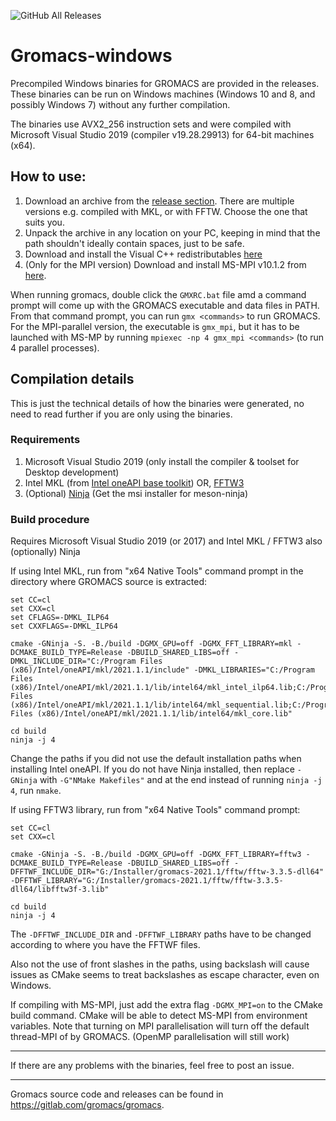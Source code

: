 ![GitHub All Releases](https://img.shields.io/github/downloads/ShoubhikRaj/gromacs-windows/total)

# Gromacs-windows
Precompiled Windows binaries for GROMACS are provided in the releases. These binaries can be run on Windows machines (Windows 10 and 8, and possibly Windows 7) without any further compilation.

The binaries use AVX2_256 instruction sets and were compiled with Microsoft Visual Studio 2019 (compiler v19.28.29913) for 64-bit machines (x64).

## How to use:
1) Download an archive from the [release section](https://github.com/ShoubhikRaj/gromacs-windows/releases). There are multiple versions e.g. compiled with MKL, or with FFTW. Choose the one that suits you.
2) Unpack the archive in any location on your PC, keeping in mind that the path shouldn't ideally contain spaces, just to be safe.
3) Download and install the Visual C++ redistributables [here](https://support.microsoft.com/en-us/topic/the-latest-supported-visual-c-downloads-2647da03-1eea-4433-9aff-95f26a218cc0)
4) (Only for the MPI version) Download and install MS-MPI v10.1.2 from [here](https://www.microsoft.com/en-us/download/details.aspx?id=100593).

When running gromacs, double click the `GMXRC.bat` file amd a command prompt will come up with the GROMACS executable and data files in PATH. From that command prompt, you can run `gmx <commands>` to run GROMACS. For the MPI-parallel version, the executable is `gmx_mpi`, but it has to be launched with MS-MP by running `mpiexec -np 4 gmx_mpi <commands>` (to run 4 parallel processes).

## Compilation details

This is just the technical details of how the binaries were generated, no need to read further if you are only using the binaries.

### Requirements

1. Microsoft Visual Studio 2019 (only install the compiler & toolset for Desktop development)
2. Intel MKL (from [Intel oneAPI base toolkit](https://software.intel.com/content/www/us/en/develop/tools/oneapi/base-toolkit/download.html)) OR, [FFTW3](http://www.fftw.org/download.html)
3. (Optional) [Ninja](https://mesonbuild.com/Getting-meson.html) (Get the msi installer for meson-ninja)

### Build procedure

Requires Microsoft Visual Studio 2019 (or 2017) and Intel MKL / FFTW3 also (optionally) Ninja

If using Intel MKL, run from "x64 Native Tools" command prompt in the directory where GROMACS source is extracted:

```
set CC=cl
set CXX=cl
set CFLAGS=-DMKL_ILP64
set CXXFLAGS=-DMKL_ILP64

cmake -GNinja -S. -B./build -DGMX_GPU=off -DGMX_FFT_LIBRARY=mkl -DCMAKE_BUILD_TYPE=Release -DBUILD_SHARED_LIBS=off -DMKL_INCLUDE_DIR="C:/Program Files (x86)/Intel/oneAPI/mkl/2021.1.1/include" -DMKL_LIBRARIES="C:/Program Files (x86)/Intel/oneAPI/mkl/2021.1.1/lib/intel64/mkl_intel_ilp64.lib;C:/Program Files (x86)/Intel/oneAPI/mkl/2021.1.1/lib/intel64/mkl_sequential.lib;C:/Program Files (x86)/Intel/oneAPI/mkl/2021.1.1/lib/intel64/mkl_core.lib"

cd build
ninja -j 4
```
Change the paths if you did not use the default installation paths when installing Intel oneAPI. If you do not have Ninja installed, then replace `-GNinja` with `-G"NMake Makefiles"` and at the end instead of running `ninja -j 4`, run `nmake`.

If using FFTW3 library, run from "x64 Native Tools" command prompt:
```
set CC=cl
set CXX=cl

cmake -GNinja -S. -B./build -DGMX_GPU=off -DGMX_FFT_LIBRARY=fftw3 -DCMAKE_BUILD_TYPE=Release -DBUILD_SHARED_LIBS=off -DFFTWF_INCLUDE_DIR="G:/Installer/gromacs-2021.1/fftw/fftw-3.3.5-dll64" -DFFTWF_LIBRARY="G:/Installer/gromacs-2021.1/fftw/fftw-3.3.5-dll64/libfftw3f-3.lib"

cd build
ninja -j 4
```
The `-DFFTWF_INCLUDE_DIR` and `-DFFTWF_LIBRARY` paths have to be changed according to where you have the FFTWF files.

Also not the use of front slashes in the paths, using backslash will cause issues as CMake seems to treat backslashes as escape character, even on Windows.

If compiling with MS-MPI, just add the extra flag `-DGMX_MPI=on` to the CMake build command. CMake will be able to detect MS-MPI from environment variables. Note that turning on MPI parallelisation will turn off the default thread-MPI of by GROMACS. (OpenMP parallelisation will still work)

----

If there are any problems with the binaries, feel free to post an issue.

---

Gromacs source code and releases can be found in https://gitlab.com/gromacs/gromacs.
